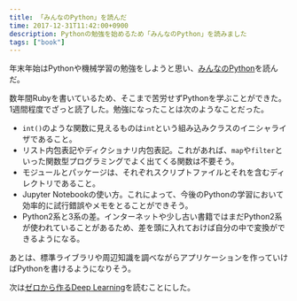 ```yaml
---
title: 「みんなのPython」を読んだ
time: 2017-12-31T11:42:00+0900
description: Pythonの勉強を始めるため「みんなのPython」を読みました
tags: ["book"]
---
```


年末年始はPythonや機械学習の勉強をしようと思い、[みんなのPython](http://amzn.to/2CpqmH1)を読んだ。

数年間Rubyを書いているため、そこまで苦労せずPythonを学ぶことができた。1週間程度でざっと読了した。勉強になったことは次のようなことだった。

* `int()`のような関数に見えるものは`int`という組み込みクラスのイニシャライザであること。
* リスト内包表記やディクショナリ内包表記。これがあれば、`map`や`filter`といった関数型プログラミングでよく出てくる関数は不要そう。
* モジュールとパッケージは、それぞれスクリプトファイルとそれを含むディレクトリであること。
* Jupyter Notebookの使い方。これによって、今後のPythonの学習において効率的に試行錯誤やメモをとることができそう。
* Python2系と3系の差。インターネットや少し古い書籍ではまだPython2系が使われていることがあるため、差を頭に入れておけば自分の中で変換ができるようになる。

あとは、標準ライブラリや周辺知識を調べながらアプリケーションを作っていけばPythonを書けるようになりそう。

次は[ゼロから作るDeep Learning](http://amzn.to/2CkUR0N)を読むことにした。
